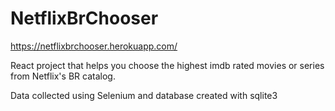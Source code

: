 # NetflixBrChooser
https://netflixbrchooser.herokuapp.com/

React project that helps you choose the highest imdb rated movies or series from Netflix's BR catalog.

Data collected using Selenium and database created with sqlite3
